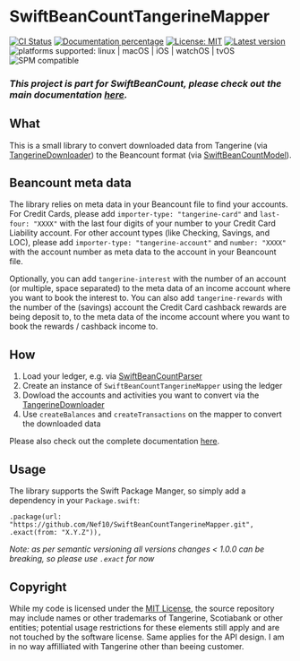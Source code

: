 # SwiftBeanCountTangerineMapper

[![CI Status](https://github.com/Nef10/SwiftBeanCountTangerineMapper/workflows/CI/badge.svg?event=push)](https://github.com/Nef10/SwiftBeanCountTangerineMapper/actions?query=workflow%3A%22CI%22) [![Documentation percentage](https://nef10.github.io/SwiftBeanCountTangerineMapper/badge.svg)](https://nef10.github.io/SwiftBeanCountTangerineMapper/) [![License: MIT](https://img.shields.io/github/license/Nef10/SwiftBeanCountTangerineMapper)](https://github.com/Nef10/SwiftBeanCountTangerineMapper/blob/main/LICENSE) [![Latest version](https://img.shields.io/github/v/release/Nef10/SwiftBeanCountTangerineMapper?label=SemVer&sort=semver)](https://github.com/Nef10/SwiftBeanCountTangerineMapper/releases) ![platforms supported: linux | macOS | iOS | watchOS | tvOS](https://img.shields.io/badge/platform-linux%20%7C%20macOS%20%7C%20iOS%20%7C%20watchOS%20%7C%20tvOS-blue) ![SPM compatible](https://img.shields.io/badge/SPM-compatible-blue)

### ***This project is part for SwiftBeanCount, please check out the main documentation [here](https://github.com/Nef10/SwiftBeanCount).***

## What

This is a small library to convert downloaded data from Tangerine (via [TangerineDownloader](https://github.com/Nef10/TangerineDownloader)) to the Beancount format (via [SwiftBeanCountModel](https://github.com/Nef10/SwiftBeanCountModel)).

## Beancount meta data

The library relies on meta data in your Beancount file to find your accounts. For Credit Cards, please add `importer-type: "tangerine-card"` and `last-four: "XXXX"` with the last four digits of your number to your Credit Card Liability account. For other account types (like Checking, Savings, and LOC), please add `importer-type: "tangerine-account"` and `number: "XXXX"` with the account number as meta data to the account in your Beancount file.

Optionally, you can add `tangerine-interest` with the number of an account (or multiple, space separated) to the meta data of an income account where you want to book the interest to. You can also add `tangerine-rewards` with the number of the (savings) account the Credit Card cashback rewards are being deposit to, to the meta data of the income account where you want to book the rewards / cashback income to.

## How

1) Load your ledger, e.g. via  [SwiftBeanCountParser](https://github.com/Nef10/SwiftBeanCountParser)
2) Create an instance of `SwiftBeanCountTangerineMapper` using the ledger
3) Dowload the accounts and activities you want to convert via the [TangerineDownloader](https://github.com/Nef10/TangerineDownloader)
4) Use `createBalances` and `createTransactions` on the mapper to convert the downloaded data

Please also check out the complete documentation [here](https://nef10.github.io/SwiftBeanCountTangerineMapper/).

## Usage

The library supports the Swift Package Manger, so simply add a dependency in your `Package.swift`:

```
.package(url: "https://github.com/Nef10/SwiftBeanCountTangerineMapper.git", .exact(from: "X.Y.Z")),
```

*Note: as per semantic versioning all versions changes < 1.0.0 can be breaking, so please use `.exact` for now*

## Copyright

While my code is licensed under the [MIT License](https://github.com/Nef10/SwiftBeanCountTangerineMapper/blob/main/LICENSE), the source repository may include names or other trademarks of Tangerine, Scotiabank or other entities; potential usage restrictions for these elements still apply and are not touched by the software license. Same applies for the API design. I am in no way affilliated with Tangerine other than beeing customer.
